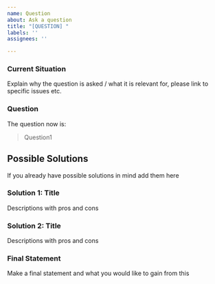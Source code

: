 ```yaml
---
name: Question
about: Ask a question
title: "[QUESTION] "
labels: ''
assignees: ''

---
```


### Current Situation
Explain why the question is asked / what it is relevant for, please link to specific issues etc.

### Question
The question now is:

> Question1

## Possible Solutions
If you already have possible solutions in mind add them here
### Solution 1: Title
Descriptions with pros and cons

### Solution 2: Title
Descriptions with pros and cons

### Final Statement
Make a final statement and what you would like to gain from this

